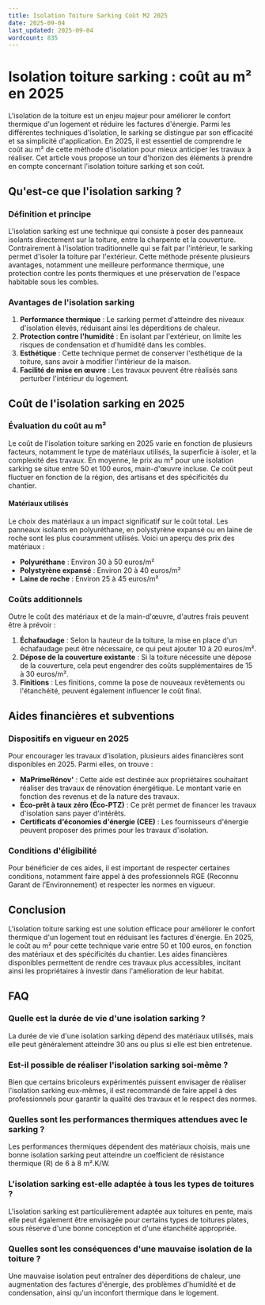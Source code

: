 ```yaml
---
title: Isolation Toiture Sarking Coût M2 2025
date: 2025-09-04
last_updated: 2025-09-04
wordcount: 835
---
```


# Isolation toiture sarking : coût au m² en 2025

L'isolation de la toiture est un enjeu majeur pour améliorer le confort thermique d'un logement et réduire les factures d'énergie. Parmi les différentes techniques d'isolation, le sarking se distingue par son efficacité et sa simplicité d'application. En 2025, il est essentiel de comprendre le coût au m² de cette méthode d'isolation pour mieux anticiper les travaux à réaliser. Cet article vous propose un tour d'horizon des éléments à prendre en compte concernant l'isolation toiture sarking et son coût.

## Qu'est-ce que l'isolation sarking ?

### Définition et principe

L'isolation sarking est une technique qui consiste à poser des panneaux isolants directement sur la toiture, entre la charpente et la couverture. Contrairement à l'isolation traditionnelle qui se fait par l'intérieur, le sarking permet d'isoler la toiture par l'extérieur. Cette méthode présente plusieurs avantages, notamment une meilleure performance thermique, une protection contre les ponts thermiques et une préservation de l'espace habitable sous les combles.

### Avantages de l'isolation sarking

1. **Performance thermique** : Le sarking permet d'atteindre des niveaux d'isolation élevés, réduisant ainsi les déperditions de chaleur.
2. **Protection contre l'humidité** : En isolant par l'extérieur, on limite les risques de condensation et d'humidité dans les combles.
3. **Esthétique** : Cette technique permet de conserver l'esthétique de la toiture, sans avoir à modifier l'intérieur de la maison.
4. **Facilité de mise en œuvre** : Les travaux peuvent être réalisés sans perturber l'intérieur du logement.

## Coût de l'isolation sarking en 2025

### Évaluation du coût au m²

Le coût de l'isolation toiture sarking en 2025 varie en fonction de plusieurs facteurs, notamment le type de matériaux utilisés, la superficie à isoler, et la complexité des travaux. En moyenne, le prix au m² pour une isolation sarking se situe entre 50 et 100 euros, main-d'œuvre incluse. Ce coût peut fluctuer en fonction de la région, des artisans et des spécificités du chantier.

#### Matériaux utilisés

Le choix des matériaux a un impact significatif sur le coût total. Les panneaux isolants en polyuréthane, en polystyrène expansé ou en laine de roche sont les plus couramment utilisés. Voici un aperçu des prix des matériaux :

- **Polyuréthane** : Environ 30 à 50 euros/m²
- **Polystyrène expansé** : Environ 20 à 40 euros/m²
- **Laine de roche** : Environ 25 à 45 euros/m²

### Coûts additionnels

Outre le coût des matériaux et de la main-d'œuvre, d'autres frais peuvent être à prévoir :

1. **Échafaudage** : Selon la hauteur de la toiture, la mise en place d'un échafaudage peut être nécessaire, ce qui peut ajouter 10 à 20 euros/m².
2. **Dépose de la couverture existante** : Si la toiture nécessite une dépose de la couverture, cela peut engendrer des coûts supplémentaires de 15 à 30 euros/m².
3. **Finitions** : Les finitions, comme la pose de nouveaux revêtements ou l'étanchéité, peuvent également influencer le coût final.

## Aides financières et subventions

### Dispositifs en vigueur en 2025

Pour encourager les travaux d'isolation, plusieurs aides financières sont disponibles en 2025. Parmi elles, on trouve :

- **MaPrimeRénov'** : Cette aide est destinée aux propriétaires souhaitant réaliser des travaux de rénovation énergétique. Le montant varie en fonction des revenus et de la nature des travaux.
- **Éco-prêt à taux zéro (Éco-PTZ)** : Ce prêt permet de financer les travaux d'isolation sans payer d'intérêts.
- **Certificats d'économies d'énergie (CEE)** : Les fournisseurs d'énergie peuvent proposer des primes pour les travaux d'isolation.

### Conditions d'éligibilité

Pour bénéficier de ces aides, il est important de respecter certaines conditions, notamment faire appel à des professionnels RGE (Reconnu Garant de l’Environnement) et respecter les normes en vigueur.

## Conclusion

L'isolation toiture sarking est une solution efficace pour améliorer le confort thermique d'un logement tout en réduisant les factures d'énergie. En 2025, le coût au m² pour cette technique varie entre 50 et 100 euros, en fonction des matériaux et des spécificités du chantier. Les aides financières disponibles permettent de rendre ces travaux plus accessibles, incitant ainsi les propriétaires à investir dans l'amélioration de leur habitat.

## FAQ

### Quelle est la durée de vie d'une isolation sarking ?

La durée de vie d'une isolation sarking dépend des matériaux utilisés, mais elle peut généralement atteindre 30 ans ou plus si elle est bien entretenue.

### Est-il possible de réaliser l'isolation sarking soi-même ?

Bien que certains bricoleurs expérimentés puissent envisager de réaliser l'isolation sarking eux-mêmes, il est recommandé de faire appel à des professionnels pour garantir la qualité des travaux et le respect des normes.

### Quelles sont les performances thermiques attendues avec le sarking ?

Les performances thermiques dépendent des matériaux choisis, mais une bonne isolation sarking peut atteindre un coefficient de résistance thermique (R) de 6 à 8 m².K/W.

### L'isolation sarking est-elle adaptée à tous les types de toitures ?

L'isolation sarking est particulièrement adaptée aux toitures en pente, mais elle peut également être envisagée pour certains types de toitures plates, sous réserve d'une bonne conception et d'une étanchéité appropriée.

### Quelles sont les conséquences d'une mauvaise isolation de la toiture ?

Une mauvaise isolation peut entraîner des déperditions de chaleur, une augmentation des factures d'énergie, des problèmes d'humidité et de condensation, ainsi qu'un inconfort thermique dans le logement.